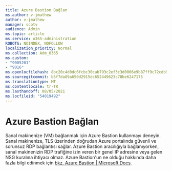 ```yaml
---
title: Azure Bastion Bağlan
ms.author: v-jmathew
author: v-jmathew
manager: scotv
audience: Admin
ms.topic: article
ms.service: o365-administration
ROBOTS: NOINDEX, NOFOLLOW
localization_priority: Normal
ms.collection: Adm_O365
ms.custom:
- "9005201"
- "9016"
ms.openlocfilehash: 8bc20c4d0dc6fcbc30cab793c2ef3c3d0006e9b87ff9c72cdb9ad27a5f2080ef
ms.sourcegitcommit: b5f7da89a650d2915dc652449623c78be6247175
ms.translationtype: MT
ms.contentlocale: tr-TR
ms.lasthandoff: 08/05/2021
ms.locfileid: "54019492"
---
```

# <a name="azure-bastion-connect"></a>Azure Bastion Bağlan

Sanal makinenize (VM) bağlanmak için Azure Bastion kullanmayı deneyin. Sanal makinenize, TLS üzerinden doğrudan Azure portalında güvenli ve sorunsuz RDP bağlantısı sağlar. Azure Bastion aracılığıyla bağlanıyorken, sanal makinenizin RDP trafiğine izin veren bir genel IP adresine veya gelen NSG kuralına ihtiyacı olmaz. Azure Bastion'un ne olduğu hakkında daha fazla bilgi edinmek için [bkz. Azure Bastion | Microsoft Docs](https://docs.microsoft.com/azure/bastion/bastion-overview).
